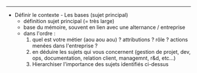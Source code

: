 


--------------------------------

- Définir le contexte - Les bases (sujet principal)
  - définition sujet principal (= très large)
  - base du mémoire, souvent en lien avec une alternance / entreprise
  - dans l'ordre : 
    1. quel est votre métier (aou aou aou) ? attributions ? rôle ? actions menées dans l'entreprise ?
    2. en déduire les sujets qui vous concernent (gestion de projet, dev, ops, documentation, relation client, managemnt, r&d, etc...)
    3. Hierarchiser l'importance des sujets identifiés ci-dessus